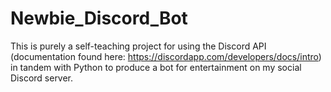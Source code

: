 #  Newbie_Discord_Bot
This is purely a self-teaching project for using the Discord API (documentation found here: https://discordapp.com/developers/docs/intro) in tandem with Python to produce a bot for entertainment on my social Discord server.
